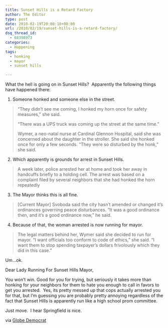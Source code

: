 ```yaml
---
title: Sunset Hills is a Retard Factory
author: The Editor
type: post
date: 2010-02-19T20:00:10+00:00
url: /2010/02/19/sunset-hills-is-a-retard-factory/
dsq_thread_id:
  - 68398973
categories:
  - Happening
tags:
  - honking
  - mayor
  - sunset hills

---
```

What the hell is going on in Sunset Hills?  Apparently the following things have happened there:

1. Someone honked and someone else in the street.

> “They didn’t see me coming, I honked my horn once for safety measures,” she said.
> 
> “There was a UPS truck was coming up the street at the same time.”
> 
> Wymer, a neo-natal nurse at Cardinal Glennon Hospital, said she was concerned about the daughter in the stroller. She said she honked once for only a few seconds. “They were so disturbed by the honk,” she said.

2. Which apparently is grounds for arrest in Sunset Hills.

> A week later, police arrested her at home and took her away in handcuffs briefly to a holding cell. The arrest was based on a complaint filed by several neighbors that she had honked the horn repeatedly

3. The Mayor thinks this is all fine.

> [Current Mayor] Svoboda said the city hasn’t amended or changed it’s ordinances governing peace disturbances. “It was a good ordinance then, and it’s a good ordinance now,” he said.

4. Because of that, the woman arrested is now running for mayor.

> The legal matters behind her, Wymer said she decided to run for mayor. “I want officials too conform to code of ethics,” she said. “I want them to stop spending taxpayer’s dollars frivolously which they did in this case.”

Um&#8230;ok.

Dear Lady Running For Sunset Hills Mayor,

You won&#8217;t win. Good for you for trying, but seriously it takes more than honking for your neighbors for them to hate you enough to call in favors to get you arrested.  Yes, its pretty messed up that cops actually arrested you for that, but I&#8217;m guessing you are probably pretty annoying regardless of the fact that Sunset Hills is apparently run like a high school prom committee.

Just move.  I hear Springfield is nice.

via <a href="http://www.globe-democrat.com/news/2010/feb/18/horn-honking-conviction-prompts-sunset-hills-resid/" target="_blank">Globe Democrat</a>